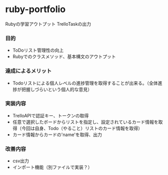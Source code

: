 # ruby-portfolio
Rubyの学習アウトプット
TrelloTaskの出力

### 目的
- ToDoリスト管理性の向上
- Rubyでのクラスメソッド、基本構文のアウトプット
### 達成によるメリット
- Todoリストによる個人レベルの進捗管理を取得することが出来る。（全体進捗が把握しづらいという個人的な意見）
### 実装内容
- TrelloAPIで認証キー、トークンの取得
- 任意で選択したボードからリストを指定し、設定されているカード情報を取得（今回は自身、Todo（やること）リストのカード情報を取得）
- カード情報からカードの'name'を取得、出力
### 改善内容
- csv出力
- インポート機能（別ファイルで実装？）

